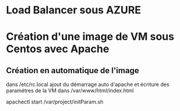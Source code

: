 # Load Balancer sous AZURE

# Création d'une image de VM sous Centos avec Apache

## Création en automatique de l'image
dans /etc/rc.local ajout du démarrage auto d'apache et écriture des paramétres de la VM dans /var/www/html/index.html


apachectl start
/var/project/initParam.sh

